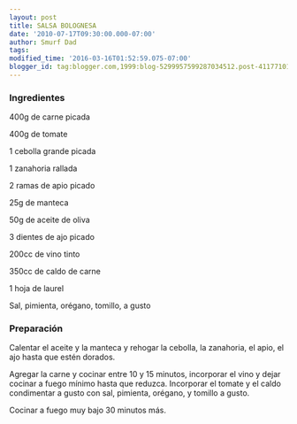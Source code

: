 ```yaml
---
layout: post
title: SALSA BOLOGNESA
date: '2010-07-17T09:30:00.000-07:00'
author: Smurf Dad
tags: 
modified_time: '2016-03-16T01:52:59.075-07:00'
blogger_id: tag:blogger.com,1999:blog-5299957599287034512.post-4117710116841939575
---
```


<h3>Ingredientes</h3>

400g de carne picada

400g de tomate

1 cebolla grande picada

1 zanahoria rallada

2 ramas de apio picado

25g de manteca

50g de aceite de oliva

3 dientes de ajo picado

200cc de vino tinto

350cc de caldo de carne

1 hoja de laurel

Sal, pimienta, orégano, tomillo, a gusto

<h3>Preparación</h3>

Calentar el aceite y la manteca y rehogar la cebolla, la zanahoria, el apio, el ajo hasta que estén dorados.

Agregar la carne y cocinar entre 10 y 15 minutos, incorporar el vino y dejar cocinar a fuego mínimo hasta que reduzca. Incorporar el tomate y el caldo condimentar a gusto con sal, pimienta, orégano, y tomillo a gusto.

Cocinar a fuego muy bajo 30 minutos más.

